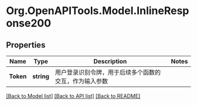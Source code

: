 
# Org.OpenAPITools.Model.InlineResponse200

## Properties

Name | Type | Description | Notes
------------ | ------------- | ------------- | -------------
**Token** | **string** | 用户登录识别令牌，用于后续多个函数的交互，作为输入参数 | 

[[Back to Model list]](../README.md#documentation-for-models)
[[Back to API list]](../README.md#documentation-for-api-endpoints)
[[Back to README]](../README.md)

